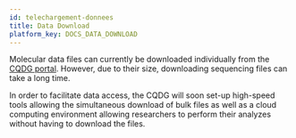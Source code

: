 ```yaml
---
id: telechargement-donnees
title: Data Download
platform_key: DOCS_DATA_DOWNLOAD
---
```


Molecular data files can currently be downloaded individually from the [CQDG portal](https://plateforme.cqdg.ca). However, due to their size, downloading sequencing files can take a long time. 

In order to facilitate data access, the CQDG will soon set-up high-speed tools allowing the simultaneous download of bulk files as well as a cloud computing environment allowing researchers to perform their analyzes without having to download the files.
